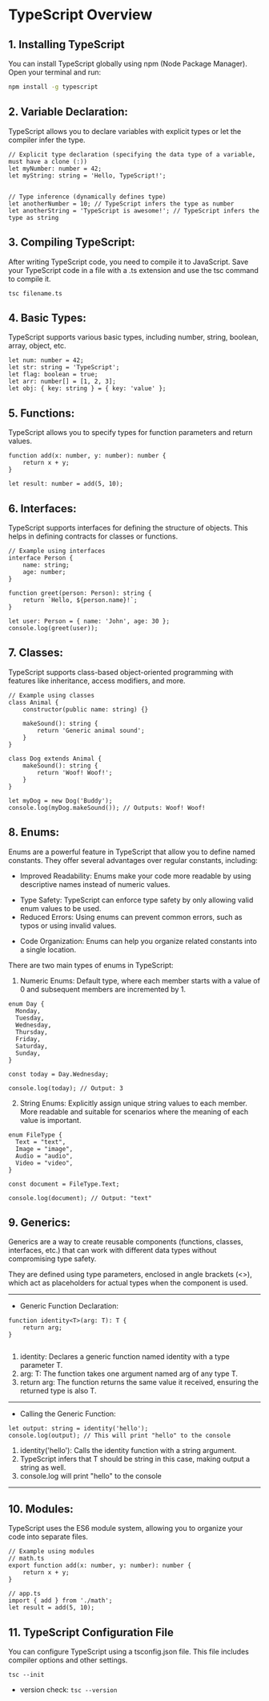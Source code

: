 # TypeScript Overview

## 1. Installing TypeScript
You can install TypeScript globally using npm (Node Package Manager). Open your terminal and run:
```bash
npm install -g typescript
```
## 2. Variable Declaration:
TypeScript allows you to declare variables with explicit types or let the compiler infer the type.

```
// Explicit type declaration (specifying the data type of a variable, must have a clone (:))
let myNumber: number = 42;
let myString: string = 'Hello, TypeScript!'; 


// Type inference (dynamically defines type)
let anotherNumber = 10; // TypeScript infers the type as number
let anotherString = 'TypeScript is awesome!'; // TypeScript infers the type as string
```


## 3. Compiling TypeScript:
After writing TypeScript code, you need to compile it to JavaScript. Save your TypeScript code in a file with a .ts extension and use the tsc command to compile it.

```
tsc filename.ts
```

## 4. Basic Types:
TypeScript supports various basic types, including number, string, boolean, array, object, etc.

```
let num: number = 42;
let str: string = 'TypeScript';
let flag: boolean = true;
let arr: number[] = [1, 2, 3];
let obj: { key: string } = { key: 'value' };
```

## 5. Functions:
TypeScript allows you to specify types for function parameters and return values.

```
function add(x: number, y: number): number {
    return x + y;
}

let result: number = add(5, 10);
```

## 6. Interfaces:
TypeScript supports interfaces for defining the structure of objects. This helps in defining contracts for classes or functions.

```
// Example using interfaces
interface Person {
    name: string;
    age: number;
}

function greet(person: Person): string {
    return `Hello, ${person.name}!`;
}

let user: Person = { name: 'John', age: 30 };
console.log(greet(user));
```

## 7. Classes:
TypeScript supports class-based object-oriented programming with features like inheritance, access modifiers, and more.

```
// Example using classes
class Animal {
    constructor(public name: string) {}

    makeSound(): string {
        return 'Generic animal sound';
    }
}

class Dog extends Animal {
    makeSound(): string {
        return 'Woof! Woof!';
    }
}

let myDog = new Dog('Buddy');
console.log(myDog.makeSound()); // Outputs: Woof! Woof!
```

## 8. Enums:
Enums are a powerful feature in TypeScript that allow you to define named constants. They offer several advantages over regular constants, including:

- Improved Readability: Enums make your code more readable by using descriptive names instead of numeric values.
* Type Safety: TypeScript can enforce type safety by only allowing valid enum values to be used.
* Reduced Errors: Using enums can prevent common errors, such as typos or using invalid values.
+ Code Organization: Enums can help you organize related constants into a single location.

There are two main types of enums in TypeScript:
1. Numeric Enums: 
Default type, where each member starts with a value of 0 and subsequent members are incremented by 1.

```
enum Day {
  Monday,
  Tuesday,
  Wednesday,
  Thursday,
  Friday,
  Saturday,
  Sunday,
}

const today = Day.Wednesday;

console.log(today); // Output: 3
```
2.  String Enums: 
Explicitly assign unique string values to each member. More readable and suitable for scenarios where the meaning of each value is important.

```
enum FileType {
  Text = "text",
  Image = "image",
  Audio = "audio",
  Video = "video",
}

const document = FileType.Text;

console.log(document); // Output: "text"
```

## 9. Generics:
Generics are a way to create reusable components (functions, classes, interfaces, etc.) that can work with different data types without compromising type safety.

They are defined using type parameters, enclosed in angle brackets (<>), which act as placeholders for actual types when the component is used.

---
- Generic Function Declaration:
```
function identity<T>(arg: T): T {
    return arg;
}


```
1. identity<T>: Declares a generic function named identity with a type parameter T.
2. arg: T: The function takes one argument named arg of any type T.
3. return arg: The function returns the same value it received, ensuring the returned type is also T.
 
 ----
- Calling the Generic Function:

```
let output: string = identity('hello');
console.log(output); // This will print "hello" to the console
```
1. identity('hello'): Calls the identity function with a string argument.
2. TypeScript infers that T should be string in this case, making output a string as well.
3. console.log will print "hello" to the console

---


## 10. Modules:
TypeScript uses the ES6 module system, allowing you to organize your code into separate files.

```
// Example using modules
// math.ts
export function add(x: number, y: number): number {
    return x + y;
}

// app.ts
import { add } from './math';
let result = add(5, 10);
```

## 11. TypeScript Configuration File
You can configure TypeScript using a tsconfig.json file. This file includes compiler options and other settings.

```
tsc --init
```
- version check:
``tsc --version``